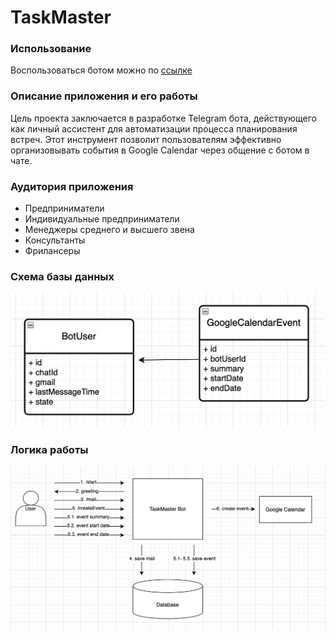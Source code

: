 # TaskMaster

### Использование
Воспользоваться ботом можно по [ссылке](t.me/itmo_taskmaster_bot)

### Описание приложения и его работы
Цель проекта заключается в разработке Telegram бота, действующего как личный ассистент для автоматизации процесса планирования встреч. 
Этот инструмент позволит пользователям эффективно организовывать события в Google Calendar через общение с ботом в чате.

### Аудитория приложения
- Предприниматели
- Индивидуальные предприниматели
- Менеджеры среднего и высшего звена
- Консультанты
- Фрилансеры

### Схема базы данных
![Схема_БД](docs/database-schema.png)

### Логика работы
![Логика работы](docs/business-process.png)